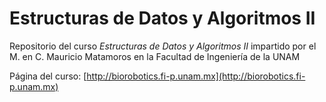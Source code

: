 # Estructuras de Datos y Algoritmos II
Repositorio del curso _Estructuras de Datos y Algoritmos II_ impartido por el M. en C. Mauricio Matamoros en la Facultad de Ingeniería de la UNAM

Página del curso: [http://biorobotics.fi-p.unam.mx](http://biorobotics.fi-p.unam.mx)
